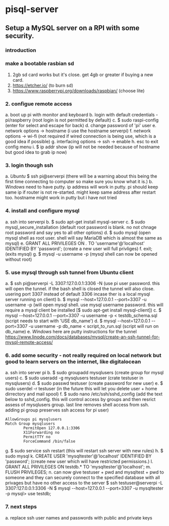 # pisql-server
## Setup a MySQL server on a RPI with some security.

### introduction


### make a bootable rasbian sd
1. 2gb sd card works but it's close.  get 4gb or greater if buying a new card.
2. https://etcher.io/ (to burn sd)
3. https://www.raspberrypi.org/downloads/raspbian/ (choose lite)

### 2. configue remote access
a. boot up pi with monitor and keyboard
b. login with default credentials - pi/raspberry (root login is not permitted by default)
c. $ sudo raspi-config (enter for select and escape for back)
d. change password of 'pi' user
e. network options -> hostname (i use the hostname serverpi)
f. network options -> wi-fi (not required if wired connection is being use, which is a good idea if possible)
g. interfacing options -> ssh -> enable
h. esc to exit config menu
i. $ ip addr show (ip will not be needed because of hostname but good idea to grab ip now)

### 3. login though ssh
a. *Ubuntu* $ ssh pi@serverpi (there will be a warning about this being the first time connecting to computer so make sure you know what it is.)
b. *Windows* need to have putty.  ip address will work in putty.  pi should keep same ip if router is not re-started.  might keep same address after restart too.  hostname might work in putty but i have not tried

### 4. install and configure mysql 
a. ssh into serverpi
b. $ sudo apt-get install mysql-server
c. $ sudo mysql_secure_installation (default root password is blank.  no not chnage root password and say yes to all other options)
d. $ sudo mysql (open mysql shell as root user.  shell will say MariaDB which is almost the same as mysql)
e. GRANT ALL PRIVILEGES ON *.* TO 'username'@'localhost' IDENTIFIED BY 'password'; (create a new user will full privliges)
f. exit; (exits mysql)
g. $ mysql -u username -p (mysql shell can now be opened without root)

### 5. use mysql through ssh tunnel from Ubuntu client
a. $ ssh pi@serverpi -L 3307:127.0.0.1:3306 -N (use pi user password.  this will open the tunnel.  if the bash shell is closed the tunnel will also close.  usering port 3307 instead of default 3306 incase ther is a local mysql server running on client)
b. $ mysql --host=127.0.0.1 --port=3307 -u username -p (will open mysql shell.  use mysql username password.  this will require a mysql client be installed [$ sudo apt-get install mysql-client])
c. $ mysql --host=127.0.0.1 --port=3307 -u username -p < testdb_schema.sql (script needs to start with 'USE db_name')
d. $ mysql --host=127.0.0.1 --port=3307 -u username -p db_name < script_to_run.sql (script will run on db_name)
e. *Windows* here are putty instructions for the tunnel https://www.linode.com/docs/databases/mysql/create-an-ssh-tunnel-for-mysql-remote-access/

### 6. add some security - not really required on local network but good to learn servers on the internet, like digitalocean
a. ssh into server pi
b. $ sudo groupadd mysqlusers (create group for mysql users)
c. $ sudo useradd -g mysqlusers testuser (crate testuser in mysqlusers)
d. $ sudo passwd testuser (create password for new user)
e. $ sudo userdel -r testuser (in the future this will let you delete user + home dirrectory and mail spool)
f. $ sudo nano /etc/ssh/sshd_config (add the text below to sshd_config.  this will control access by groups and then resrict assess of mysqlusers group.  last line removes shell access from ssh.  adding pi group preserves ssh access for pi user)
	
	AllowGroups pi mysqlusers
	Match Group mysqlusers
	        PermitOpen 127.0.0.1:3306
	        X11Forwarding no
	        PermitTTY no
	        ForceCommand /bin/false

g. $ sudo service ssh restart (this will restart ssh server with new rules)
h. $ sudo mysql
k. CREATE USER 'mysqltester'@'localhost' IDENTIFIED BY 'password'; (create new user which will have restricted permissions.)
l. GRANT ALL PRIVILEGES ON testdb.* TO 'mysqltester'@'localhost';
m. FLUSH PRIVILEGES;
n. can now give testuser + pwd and mysqltest + pwd to someone and they can securely connect to the specified database with all privages but have no other access to the server
    	$ ssh testuser@serverpi -L 3307:127.0.0.1:3306 -N
    	$ mysql --host=127.0.0.1 --port=3307 -u mysqltester -p
    	mysql> use testdb;

### 7. next steps
a. replace ssh user names and passwords with public and private keys

